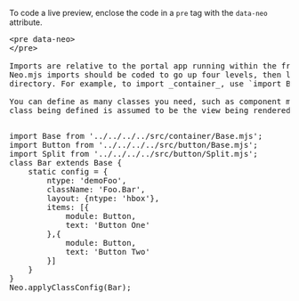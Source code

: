 To code a live preview, enclose the code in a `pre` tag with the `data-neo` attribute.

<pre>&lt;pre data-neo> 
&lt;/pre> 

Imports are relative to the portal app running within the framework. That means
Neo.mjs imports should be coded to go up four levels, then look into the `src`
directory. For example, to import _container_, use `import Base from '../../../../src/container/Base.mjs`

You can define as many classes you need, such as component models and controllers, but the the _last_
class being defined is assumed to be the view being rendered. In other words, if the final class definition is a component, it's rendered.

<pre data-neo>
import Base from '../../../../src/container/Base.mjs';
import Button from '../../../../src/button/Base.mjs';
import Split from '../../../../src/button/Split.mjs';
class Bar extends Base {
    static config = {
        ntype: 'demoFoo',
        className: 'Foo.Bar',
        layout: {ntype: 'hbox'},
        items: [{
            module: Button,
            text: 'Button One'
        },{
            module: Button,
            text: 'Button Two'
        }]
    }
}
Neo.applyClassConfig(Bar);
</pre>
